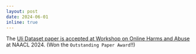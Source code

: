 ```yaml
---
layout: post
date: 2024-06-01
inline: true
---
```


The <a href="https://tattle.co.in/products/ogbv/">Uli Dataset paper is accepted at <a href="https://www.workshopononlineabuse.com/">Workshop on Online Harms and Abuse</a> at NAACL 2024. (Won the `Outstanding Paper Award`!!) 
